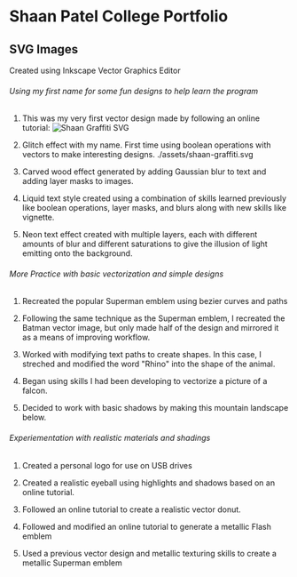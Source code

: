 # Shaan Patel College Portfolio

## SVG Images

Created using Inkscape Vector Graphics Editor

###### Using my first name for some fun designs to help learn the program

1. This was my very first vector design made by following an online tutorial:
![Shaan Graffiti SVG](./assets/image17.png)


2. Glitch effect with my name. First time using boolean operations with vectors to make interesting designs.
./assets/shaan-graffiti.svg

3. Carved wood effect generated by adding Gaussian blur to text and adding layer masks to images.

4. Liquid text style created using a combination of skills learned previously like boolean operations, layer masks, and blurs along with new skills like vignette.

5. Neon text effect created with multiple layers, each with different amounts of blur and different saturations to give the illusion of light emitting onto the background.

###### More Practice with basic vectorization and simple designs

1. Recreated the popular Superman emblem using bezier curves and paths

2. Following the same technique as the Superman emblem, I recreated the Batman vector image, but only made half of the design and mirrored it as a means of improving workflow.

3. Worked with modifying text paths to create shapes. In this case, I streched and modified the word "Rhino" into the shape of the animal.

4. Began using skills I had been developing to vectorize a picture of a falcon.

5. Decided to work with basic shadows by making this mountain landscape below.

###### Experiementation with realistic materials and shadings

1. Created a personal logo for use on USB drives

2. Created a realistic eyeball using highlights and shadows based on an online tutorial.

3. Followed an online tutorial to create a realistic vector donut.

4. Followed and modified an online tutorial to generate a metallic Flash emblem

5. Used a previous vector design and metallic texturing skills to create a metallic Superman emblem
